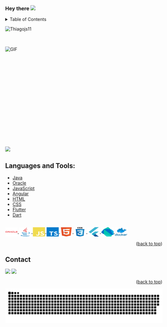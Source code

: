 <div id="top"></div>
  
<!-- Hey there -->
### Hey there <img src="https://media.giphy.com/media/hvRJCLFzcasrR4ia7z/giphy.gif" width="25px">


<!-- TABLE OF CONTENTS -->
<details>
  <summary>Table of Contents</summary>
  <ol>
    <li>
      <a href="#languages-and-tools">Languages and Tools</a>     
    </li>
    <li>
      <a href="#contact">Contact</a>      
    </li>
  </ol>
</details>

<p align="left"> <img src="https://komarev.com/ghpvc/?username=Thiagojs11&color=brightgreen" alt="Thiagojs11" /> </p>
<br/>
<br/>

<div align="left">
  <img align="left" alt="GIF" src="https://github.com/abhisheknaiidu/abhisheknaiidu/blob/master/code.gif?raw=true" width="500" height="320" />
</div>


<div align="left">
 <p align="left"><img width="50%" src="https://github-readme-stats.vercel.app/api?username=Thiagojs11&show_icons=true&theme=monokai&count_private=true" 
</div>

<!-- Languages and Tools-->
## Languages and Tools:

* [Java](https://dev.java/learn/)
* [Oracle](https://docs.oracle.com/en/database/oracle/oracle-database/index.html)
* [JavaScript](https://developer.mozilla.org/en-US/docs/Web/JavaScript)
* [Angular](https://angular.io/)
* [HTML](https://www.w3schools.com/html/)
* [CSS](https://www.w3schools.com/css/)
* [Flutter](https://flutter.dev/development)
* [Dart](https://dart.dev/)
   
   
<div align="left">
  <br>
  <a href="https://docs.oracle.com/en/database/oracle/oracle-database/index.html" target="_blank"> 
    <img align="center" alt="Thiago-Oracle" height="30" width="40" src="https://raw.githubusercontent.com/devicons/devicon/master/icons/oracle/oracle-original.svg">  
  </a>
  <a href="https://dev.java/learn/" target="_blank"> 
    <img align="center" alt="Thiago-Java" height="30" width="40" src="https://raw.githubusercontent.com/devicons/devicon/master/icons/java/java-original.svg">  
  </a>
  <a href="https://developer.mozilla.org/en-US/docs/Web/JavaScript" target="_blank">
    <img align="center" alt="Thiago-Js" height="30" width="40" src="https://raw.githubusercontent.com/devicons/devicon/master/icons/javascript/javascript-plain.svg">
  </a>
  <a href="https://angular.io/" target="_blank">
    <img align="center" alt="Thiago-Ts" height="30" width="40" src="https://raw.githubusercontent.com/devicons/devicon/master/icons/typescript/typescript-plain.svg" >
  </a>
  <a href="https://www.w3schools.com/html/" target="_blank">
    <img align="center" alt="Thiago-HTML" height="30" width="40" src="https://raw.githubusercontent.com/devicons/devicon/master/icons/html5/html5-original.svg">
  </a>
  <a href="https://www.w3schools.com/css/" target="_blank">
    <img align="center" alt="Thiago-CSS" height="30" width="40" src="https://raw.githubusercontent.com/devicons/devicon/master/icons/css3/css3-original-wordmark.svg">
  </a>
  <a href="https://flutter.dev/development" target="_blank">
    <img align="center" alt="Thiago-Flutter" height="30" width="40" src="https://raw.githubusercontent.com/devicons/devicon/master/icons/flutter/flutter-original.svg">
  </a>
  <a href="https://dart.dev/" target="_blank">
    <img align="center" alt="Thiago-Dart" height="30" width="40" src="https://raw.githubusercontent.com/devicons/devicon/master/icons/dart/dart-original.svg">
  </a>
  <a href="https://hub.docker.com/" target="_blank">
    <img align="center" alt="Thiago-Dart" height="30" width="40" src="https://raw.githubusercontent.com/github/explore/master/topics/docker/docker.png">
  </a>
</div>

<p align="right">(<a href="#top">back to top</a>)</p>

<!-- CONTACT -->
## Contact
  
<div align="left"> 
  <a href = "mailto:tiagojs11@gmail.com"><img src="https://img.shields.io/badge/Gmail-D14836?style=for-the-badge&logo=gmail&logoColor=white" target="_blank"></a>
  <a href="https://www.linkedin.com/in/thiago-soares-735320142" target="_blank"><img src="https://img.shields.io/badge/-LinkedIn-%230077B5?style=for-the-badge&logo=linkedin&logoColor=white" target="_blank"></a> 
 
  
 <p align="right">(<a href="#top">back to top</a>)</p>
</div>

  ![Snake animation](https://github.com/Thiagojs11/Thiagojs11/blob/output/github-contribution-grid-snake.svg)

